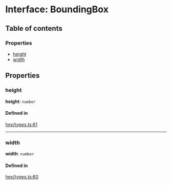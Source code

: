 # Interface: BoundingBox

## Table of contents

### Properties

- [height](BoundingBox.md#height)
- [width](BoundingBox.md#width)

## Properties

### <a id="height" name="height"></a> height

 **height**: `number`

#### Defined in

[hex/types.ts:61](https://github.com/flauwekeul/honeycomb/blob/next/src/hex/types.ts#L61)

___

### <a id="width" name="width"></a> width

 **width**: `number`

#### Defined in

[hex/types.ts:60](https://github.com/flauwekeul/honeycomb/blob/next/src/hex/types.ts#L60)
